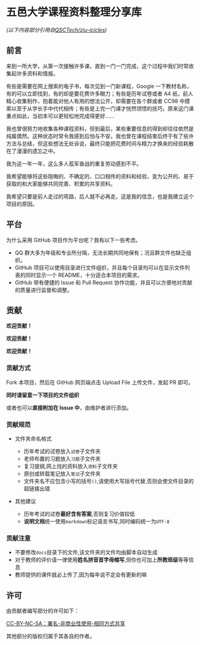 # 五邑大学课程资料整理分享库

*(以下内容部分引用自[QSCTech/zju-icicles](https://github.com/QSCTech/zju-icicles))*

## 前言

来到一所大学，从第一次接触许多课，直到一门一门完成，这个过程中我们时常收集起许多资料和情报。

有些是需要在网上搜索的电子书，每次见到一门新课程，Google 一下教材名称，有的可以立即找到，有的却是要花费许多眼力；有些是历年试卷或者 A4 纸，前人精心收集制作，抱着能对他人有用的想法公开，却需要在各个群或者 CC98 中摸索以至于从学长手中代代相传；有些是上完一门课才恍然领悟的技巧，原来这门课重点如此，当初本可以更轻松地完成得更好……

我也曾很努力地收集各种课程资料，但到最后，某些重要信息的得到却往往依然是纯属偶然。这种状态时常令我感到后怕与不安。我也曾在课程结束后终于有了些许方法与总结，但这些想法无处诉说，最终只能把花费时间与精力才换来的经验耗散在了漫漫的遗忘之中。

我为这一年一年，这么多人孤军奋战的重复劳动感到不平。

我希望能够将这些隐晦的、不确定的、口口相传的资料和经验，变为公开的、易于获取的和大家能够共同完善、积累的共享资料。

我希望只要是前人走过的弯路，后人就不必再走。这是我的信念，也是我建立这个项目的原因。

## 平台

为什么采用 GitHub 项目作为平台呢？我有以下一些考虑。

- QQ 群大多为年级和专业所分隔，无法长期共同地保有；况且群文件也缺乏组织。
- GitHub 项目可以使用目录进行文件组织，并且每个目录均可以在显示文件列表的同时显示一个 README，十分适合本项目的需求。
- GitHub 带有便捷的 Issue 和 Pull Request 协作功能，并且可以方便地对贡献的质量进行监督和调整。

## 贡献

**欢迎贡献！**

**欢迎贡献！**

**欢迎贡献！**

### 贡献方式

Fork 本项目，然后在 GitHub 网页端点击 Upload File 上传文件，发起 PR 即可。

**同时请留意一下项目的文件组织**

或者也可以**直接附加在 Issue 中**，由维护者进行添加。

### 贡献规范

- 文件夹命名格式
  - 历年考试的试卷放入`试卷`子文件夹
  - 老师布置的习题放入`习题`子文件夹
  - 复习提纲,网上找的资料放入`资料`子文件夹
  - 原创或转载笔记放入`笔记`子文件夹
  - 文件夹名不应包含小写的括号`()`,请使用大写括号代替,否则会使文件目录的超链接出错

- 其他建议
  - 历年考试的试卷**最好含有答案**,否则复习价值较低
  - **说明文档**统一使用`markdown`标记语言书写,同时编码统一为`UTF-8`

### 贡献注意

- 不要修改`docs`目录下的文件,该文件夹的文件均由脚本自动生成
- 对于教师的评价请一律使用**姓名拼音首字母缩写**,但你也可加上**所教班级**等等信息
- 教师提供的课件就必上传了,因为每年说不定会有更新的嘛

## 许可

由贡献者编写部分的许可如下：

[CC-BY-NC-SA：署名-非商业性使用-相同方式共享](https://creativecommons.org/licenses/by-nc-sa/4.0/deed.zh)

其他部分的版权归属于其各自的作者。
